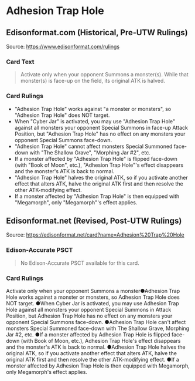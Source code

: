 # Adhesion Trap Hole

## Edisonformat.com (Historical, Pre-UTW Rulings)

Source: https://www.edisonformat.com/rulings

### Card Text

> Activate only when your opponent Summons a monster(s). While that monster(s) is face-up on the field, its original ATK is halved.

### Card Rulings

*   "Adhesion Trap Hole" works against "a monster or monsters", so "Adhesion Trap Hole" does NOT target.
*   When "Cyber Jar" is activated, you may use "Adhesion Trap Hole" against all monsters your opponent Special Summons in face-up Attack Position, but "Adhesion Trap Hole" has no effect on any monsters your opponent Special Summons face-down.
*   "Adhesion Trap Hole" cannot affect monsters Special Summoned face-down with "The Shallow Grave", "Morphing Jar #2", etc.
*   If a monster affected by "Adhesion Trap Hole" is flipped face-down (with "Book of Moon", etc.), "Adhesion Trap Hole"'s effect disappears and the monster's ATK is back to normal.
*   "Adhesion Trap Hole" halves the original ATK, so if you activate another effect that alters ATK, halve the original ATK first and then resolve the other ATK-modifying effect.
*   If a monster affected by "Adhesion Trap Hole" is then equipped with "Megamorph", only "Megamorph"'s effect applies.

## Edisonformat.net (Revised, Post-UTW Rulings)

Source: https://edisonformat.net/card?name=Adhesion%20Trap%20Hole

### Edison-Accurate PSCT

> No Edison-Accurate PSCT available for this card.

### Card Rulings

Activate only when your opponent Summons a monster●Adhesion Trap Hole works against a monster or monsters, so Adhesion Trap Hole does NOT target.
●When Cyber Jar is activated, you may use Adhesion Trap Hole against all monsters your opponent Special Summons in Attack Position, but Adhesion Trap Hole has no effect on any monsters your opponent Special Summons face-down.
●Adhesion Trap Hole can't affect monsters Special Summoned face-down with The Shallow Grave, Morphing Jar #2, etc.
●If a monster affected by Adhesion Trap Hole is flipped face-down (with Book of Moon, etc.), Adhesion Trap Hole's effect disappears and the monster's ATK is back to normal.
●Adhesion Trap Hole halves the original ATK, so if you activate another effect that alters ATK, halve the original ATK first and then resolve the other ATK-modifying effect.
●If a monster affected by Adhesion Trap Hole is then equipped with Megamorph, only Megamorph's effect applies.
            